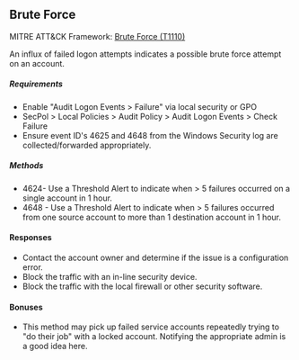 ## Brute Force
MITRE ATT&CK Framework: [Brute Force (T1110)](https://attack.mitre.org/techniques/T1110/)

An influx of failed logon attempts indicates a possible brute force attempt on an account.

##### Requirements
- Enable "Audit Logon Events > Failure" via local security or GPO
- SecPol > Local Policies > Audit Policy > Audit Logon Events > Check Failure
- Ensure event ID's 4625 and 4648 from the Windows Security log are collected/forwarded appropriately.

##### Methods
- 4624- Use a Threshold Alert to indicate when > 5 failures occurred on a single account in 1 hour.
- 4648 - Use a Threshold Alert to indicate when > 5 failures occurred from one source account to more than 1 destination account in 1 hour.

#### Responses
- Contact the account owner and determine if the issue is a configuration error.
- Block the traffic with an in-line security device.
- Block the traffic with the local firewall or other security software.

#### Bonuses
- This method may pick up failed service accounts repeatedly trying to "do their job" with a locked account. Notifying the appropriate admin is a good idea here.
